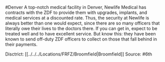#Denver 
A top-notch medical facility in Denver, Newlife Medical has contracts with the ZDF to provide them with upgrades, implants, and medical services at a discounted rate. Thus, the security at Newlife is always better than one would expect, since there are so many officers that literally owe their lives to the doctors there. If you can get in, expect to be treated well and to have excellent service. But know this: they have been known to send off-duty ZDF officers to collect on those that fall behind in their payments.

Disctrict: [[../../../Locations/FRFZ/Broomfield|Broomfield]]
Source: #6th

